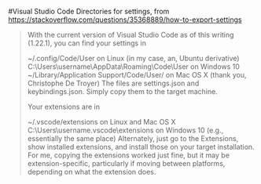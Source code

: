 #Visual Studio Code 
Directories for settings, from https://stackoverflow.com/questions/35368889/how-to-export-settings

> With the current version of Visual Studio Code as of this writing (1.22.1), you can find your settings in
> 
> ~/.config/Code/User on Linux (in my case, an, Ubuntu derivative)
> C:\Users\username\AppData\Roaming\Code\User on Windows 10
> ~/Library/Application Support/Code/User/ on Mac OS X (thank you, Christophe De Troyer)
> The files are settings.json and keybindings.json. Simply copy them to the target machine.
> 
> Your extensions are in
> 
> ~/.vscode/extensions on Linux and Mac OS X
> C:\Users\username\.vscode\extensions on Windows 10 (e.g., essentially the same place)
> Alternately, just go to the Extensions, show installed extensions, and install those on your target installation. For me, copying the extensions worked just fine, but it may be extension-specific, particularly if moving between platforms, depending on what the extension does.
